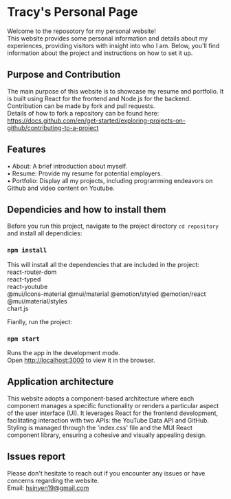 # Tracy's Personal Page

Welcome to the reposotory for my personal website! \
This website provides some personal information and details about my experiences, providing visitors with insight into who I am. Below, you'll find information about the project and instructions on how to set it up.

## Purpose and Contribution

The main purpose of this website is to showcase my resume and portfolio. It is built using React for the frontend and Node.js for the backend.\
Contribution can be made by fork and pull requests.\
Details of how to fork a repository can be found here: https://docs.github.com/en/get-started/exploring-projects-on-github/contributing-to-a-project 


## Features

• About: A brief introduction about myself. \
• Resume: Provide my resume for potential employers. \
• Portfolio: Display all my projects, including programming endeavors on Github and video content on Youtube.

## Dependicies and how to install them

Before you run this project, navigate to the project directory `cd repository` and install all dependicies:

### `npm install`

This will install all the dependencies that are included in the project: \
react-router-dom \
react-typed \
react-youtube \
@mui/icons-material @mui/material @emotion/styled @emotion/react @mui/material/styles \
chart.js


Fianlly, run the project:

### `npm start`

Runs the app in the development mode.\
Open [http://localhost:3000](http://localhost:3000) to view it in the browser.


## Application architecture

This website adopts a component-based architecture where each component manages a specific functionality or renders a particular aspect of the user interface (UI). It leverages React for the frontend development, facilitating interaction with two APIs: the YouTube Data API and GitHub. Styling is managed through the 'index.css' file and the MUI React component library, ensuring a cohesive and visually appealing design.

## Issues report

Please don't hesitate to reach out if you encounter any issues or have concerns regarding the website. \
Email: hsinyen19@gmail.com
